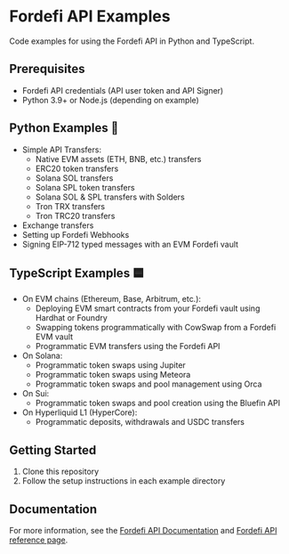 # Fordefi API Examples

Code examples for using the Fordefi API in Python and TypeScript.

## Prerequisites
- Fordefi API credentials (API user token and API Signer)
- Python 3.9+ or Node.js (depending on example)

## Python Examples 🐍
* Simple API Transfers:
  * Native EVM assets (ETH, BNB, etc.) transfers
  * ERC20 token transfers
  * Solana SOL transfers
  * Solana SPL token transfers
  * Solana SOL & SPL transfers with Solders
  * Tron TRX transfers
  * Tron TRC20 transfers
* Exchange transfers
* Setting up Fordefi Webhooks
* Signing EIP-712 typed messages with an EVM Fordefi vault

## TypeScript Examples 🟦
* On EVM chains (Ethereum, Base, Arbitrum, etc.):
  * Deploying EVM smart contracts from your Fordefi vault using Hardhat or Foundry
  * Swapping tokens programmatically with CowSwap from a Fordefi EVM vault
  * Programmatic EVM transfers using the Fordefi API
* On Solana:
  * Programmatic token swaps using Jupiter
  * Programmatic token swaps using Meteora
  * Programmatic token swaps and pool management using Orca
* On Sui:
  * Programmatic token swaps and pool creation using the Bluefin API
* On Hyperliquid L1 (HyperCore):
  * Programmatic deposits, withdrawals and USDC transfers

## Getting Started
1. Clone this repository
2. Follow the setup instructions in each example directory

## Documentation
For more information, see the [Fordefi API Documentation](https://docs.fordefi.com/developers/program-overview) and [Fordefi API reference page](https://docs.fordefi.com/api/openapi).